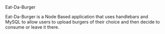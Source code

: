Eat-Da-Burger

Eat-Da-Burger is a Node Based application that uses handlebars and MySQL to allow users to upload
burgers of their choice and then decide to consume or leave it there.  

